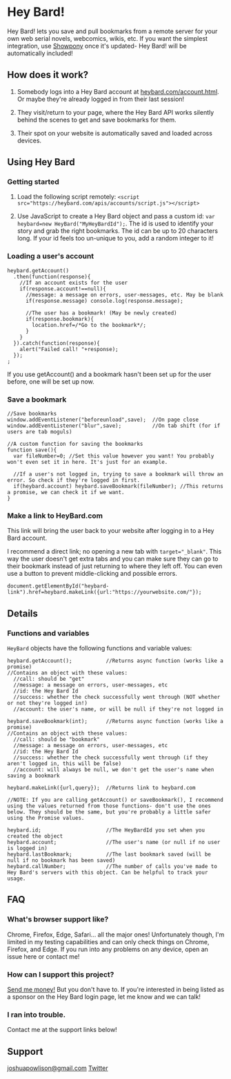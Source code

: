 # Hey Bard!

Hey Bard! lets you save and pull bookmarks from a remote server for your own web serial novels, webcomics, wikis, etc. If you want the simplest integration, use [Showpony](https://github.com/Josh-Powlison/showpony) once it's updated- Hey Bard! will be automatically included!

## How does it work?

1. Somebody logs into a Hey Bard account at [heybard.com/account.html](https://heybard.com/account.html). Or maybe they're already logged in from their last session!

2. They visit/return to your page, where the Hey Bard API works silently behind the scenes to get and save bookmarks for them.

3. Their spot on your website is automatically saved and loaded across devices.

## Using Hey Bard

### Getting started

1. Load the following script remotely: `<script src="https://heybard.com/apis/accounts/script.js"></script>`

2. Use JavaScript to create a Hey Bard object and pass a custom id: `var heybard=new HeyBard("MyHeyBardId");`. The id is used to identify your story and grab the right bookmarks. The id can be up to 20 characters long. If your id feels too un-unique to you, add a random integer to it!

### Loading a user's account

```
heybard.getAccount()
  .then(function(response){
    //If an account exists for the user
    if(response.account!==null){
      //message: a message on errors, user-messages, etc. May be blank
      if(response.message) console.log(response.message);

      //The user has a bookmark! (May be newly created)
      if(response.bookmark){
        location.href=/*Go to the bookmark*/;
      }
    }
  }).catch(function(response){
    alert("Failed call! "+response);
  });
;
```

If you use getAccount() and a bookmark hasn't been set up for the user before, one will be set up now.

### Save a bookmark

```
//Save bookmarks
window.addEventListener("beforeunload",save);  //On page close
window.addEventListener("blur",save);          //On tab shift (for if users are tab moguls)

//A custom function for saving the bookmarks
function save(){
  var fileNumber=0; //Set this value however you want! You probably won't even set it in here. It's just for an example.

  //If a user's not logged in, trying to save a bookmark will throw an error. So check if they're logged in first.
  if(heybard.account) heybard.saveBookmark(fileNumber); //This returns a promise, we can check it if we want.
}
```

### Make a link to HeyBard.com

This link will bring the user back to your website after logging in to a Hey Bard account.

I recommend a direct link; no opening a new tab with `target="_blank"`. This way the user doesn't get extra tabs and you can make sure they can go to their bookmark instead of just returning to where they left off. You can even use a button to prevent middle-clicking and possible errors.

```
document.getElementById("heybard-link").href=heybard.makeLink({url:"https://yourwebsite.com/"});
```

## Details

### Functions and variables

`HeyBard` objects have the following functions and variable values:

```
heybard.getAccount();           //Returns async function (works like a promise)
//Contains an object with these values:
  //call: should be "get"
  //message: a message on errors, user-messages, etc
  //id: the Hey Bard Id
  //success: whether the check successfully went through (NOT whether or not they're logged in!)
  //account: the user's name, or will be null if they're not logged in

heybard.saveBookmark(int);      //Returns async function (works like a promise)
//Contains an object with these values:
  //call: should be "bookmark"
  //message: a message on errors, user-messages, etc
  //id: the Hey Bard Id
  //success: whether the check successfully went through (if they aren't logged in, this will be false)
  //account: will always be null, we don't get the user's name when saving a bookmark

heybard.makeLink({url,query});  //Returns link to heybard.com

//NOTE: If you are calling getAccount() or saveBookmark(), I recommend using the values returned from those functions- don't use the ones below. They should be the same, but you're probably a little safer using the Promise values.

heybard.id;                     //The HeyBardId you set when you created the object
heybard.account;                //The user's name (or null if no user is logged in)
heybard.lastBookmark;           //The last bookmark saved (will be null if no bookmark has been saved)
heybard.callNumber;             //The number of calls you've made to Hey Bard's servers with this object. Can be helpful to track your usage.
```

## FAQ

### What's browser support like?

Chrome, Firefox, Edge, Safari... all the major ones! Unfortunately though, I'm limited in my testing capabilities and can only check things on Chrome, Firefox, and Edge. If you run into any problems on any device, open an issue here or contact me!

### How can I support this project?

[Send me money!](https://www.paypal.me/joshpowlison) But you don't have to. If you're interested in being listed as a sponsor on the Hey Bard login page, let me know and we can talk!

### I ran into trouble.

Contact me at the support links below!

## Support

[joshuapowlison@gmail.com](mailto:joshuapowlison@gmail.com)
[Twitter](https://twitter.com/joshpowlison)
